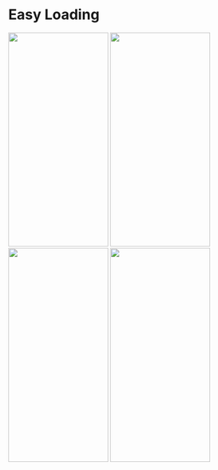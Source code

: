 # Easy Loading

<img src="https://raw.githubusercontent.com/nslogx/flutter_easyloading/master/images/gif01.gif" width=200 height=429/> 
<img src="https://raw.githubusercontent.com/nslogx/flutter_easyloading/master/images/gif02.gif" width=200 height=429/>

<img src="https://raw.githubusercontent.com/nslogx/flutter_easyloading/master/images/gif03.gif" width=200 height=429/> 
<img src="https://raw.githubusercontent.com/nslogx/flutter_easyloading/master/images/gif04.gif" width=200 height=429/>
